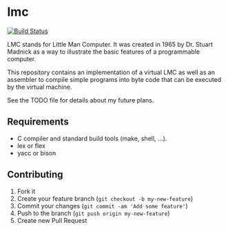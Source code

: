 # lmc
[![Build Status](https://api.travis-ci.org/tcort/lmc.png?branch=master)](http://travis-ci.org/tcort/lmc)

LMC stands for Little Man Computer. It was created in 1965 by Dr. Stuart
Madnick as a way to illustrate the basic features of a programmable computer.

This repository contains an implementation of a virtual LMC as well as an
assembler to compile simple programs into byte code that can be executed
by the virtual machine.

See the TODO file for details about my future plans.

## Requirements

* C compiler and standard build tools (make, shell, ...).
* lex or flex
* yacc or bison

## Contributing

1. Fork it
2. Create your feature branch (`git checkout -b my-new-feature`)
3. Commit your changes (`git commit -am 'Add some feature'`)
4. Push to the branch (`git push origin my-new-feature`)
5. Create new Pull Request


